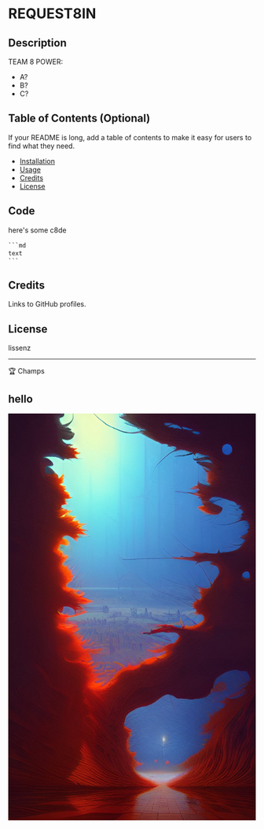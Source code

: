 # REQUEST8IN

## Description

TEAM 8 POWER:

- A?
- B?
- C?

## Table of Contents (Optional)

If your README is long, add a table of contents to make it easy for users to find what they need.

- [Installation](#installation)
- [Usage](#usage)
- [Credits](#credits)
- [License](#license)



## Code

here's some c8de

    ```md
    text
    ```

## Credits

Links to GitHub profiles.


## License

lissenz

---

🏆 Champs

## hello

![badmath](https://github.com/Maru-ko/Request8in/blob/main/img/6.jpg)